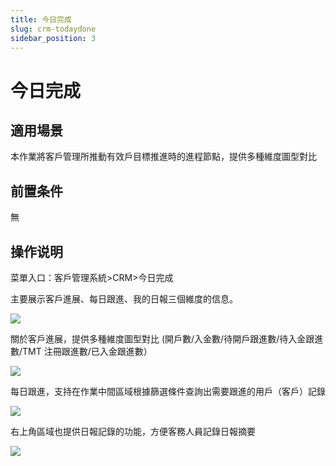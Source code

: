 ```yaml
---
title: 今日完成
slug: crm-todaydone
sidebar_position: 3
---
```



# 今日完成

## 適用場景

本作業將客戶管理所推動有效戶目標推進時的進程節點，提供多種維度圖型對比

## 前置条件

無

## 操作说明

菜單入口：客戶管理系統&gt;CRM&gt;今日完成

主要展示客戶進展、每日跟進、我的日報三個維度的信息。

<img src="/assets/LgZAbJFr4o9GxgxZtaZcsLdDnFh.png"/>

關於客戶進展，提供多種維度圖型對比 (開戶數/入金數/待開戶跟進數/待入金跟進數/TMT 注冊跟進數/已入金跟進數）

<img src="/assets/GWZcbaqtKoSFalxyMKIcVJnbnZg.png"/>

每日跟進，支持在作業中間區域根據篩選條件查詢出需要跟進的用戶（客戶）記錄

<img src="/assets/Rs5Xb139oodsV6xbVptce70jnFd.png"/>

右上角區域也提供日報記錄的功能，方便客務人員記錄日報摘要

<img src="/assets/CR5abixOyoXiUCxWcG7ckw7In9c.png"/>

